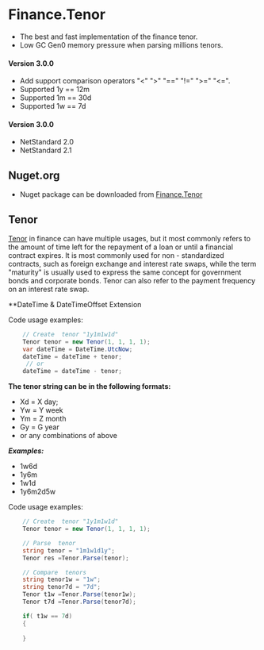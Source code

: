 # Finance.Tenor
- The best and fast implementation of the finance tenor.
- Low GC Gen0 memory pressure when parsing millions tenors. 


#### Version 3.0.0
- Add support comparison operators "<" ">" "==" "!=" ">=" "<=".
- Supported 1y == 12m 
- Supported 1m == 30d 
- Supported 1w == 7d 

#### Version 3.0.0
 - NetStandard 2.0
 - NetStandard 2.1

 ## Nuget.org

- Nuget package can be downloaded from [Finance.Tenor](https://www.nuget.org/packages/Finance.Tenor/)

## Tenor

[Tenor](https://www.investopedia.com/terms/t/tenor.asp) in finance can have multiple usages, but it most commonly refers to the amount of time left for the repayment 
of a loan or until a financial contract expires. It is most commonly used for non - standardized contracts, such as foreign 
exchange and interest rate swaps, while the term "maturity" is usually used to express the same concept for government bonds and corporate bonds. 
Tenor can also refer to the payment frequency on an interest rate swap.

**DateTime & DateTimeOffset Extension

Code usage examples:

``` c#
    // Create  tenor "1y1m1w1d"
    Tenor tenor = new Tenor(1, 1, 1, 1);
    var dateTime = DateTime.UtcNow;
    dateTime = dateTime + tenor;
     // or 
    dateTime = dateTime - tenor;

```


**The tenor string can be in the following formats:**

- Xd = X day;
- Yw = Y week
- Ym = Z month
- Gy = G year
- or any combinations of above

***Examples:***
- 1w6d
- 1y6m
- 1w1d
- 1y6m2d5w

Code usage examples:

``` c#
    // Create  tenor "1y1m1w1d"
    Tenor tenor = new Tenor(1, 1, 1, 1);
```

``` c#
    // Parse  tenor 
    string tenor = "1m1w1d1y";
    Tenor res =Tenor.Parse(tenor);
```

``` c#
    // Compare  tenors 
    string tenor1w = "1w";
    string tenor7d = "7d";
    Tenor t1w =Tenor.Parse(tenor1w);
    Tenor t7d =Tenor.Parse(tenor7d);

    if( t1w == 7d)
    {
    
    }

```

